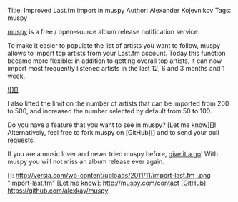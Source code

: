 Title: Improved Last.fm import in muspy
Author: Alexander Kojevnikov
Tags: muspy

[muspy][] is a free / open-source album release notification service.

</p>

To make it easier to populate the list of artists you want to follow,
muspy allows to import top artists from your Last.fm account. Today this
function became more flexible: in addition to getting overall top
artists, it can now import most frequently listened artists in the last
12, 6 and 3 months and 1 week.

</p>

[![][]][muspy]

</p>

I also lifted the limit on the number of artists that can be imported
from 200 to 500, and increased the number selected by default from 50 to
100.

</p>

Do you have a feature that you want to see in muspy? [Let me know][]!
Alternatively, feel free to fork muspy on [GitHub][] and to send your
pull requests.

</p>

If you are a music lover and never tried muspy before, [give it a
go][muspy]! With muspy you will not miss an album release ever again.

</p>

  [muspy]: http://muspy.com/
  []: http://versia.com/wp-content/uploads/2011/11/import-last.fm_.png
    "import-last.fm"
  [Let me know]: http://muspy.com/contact
  [GitHub]: https://github.com/alexkay/muspy
